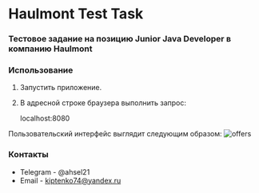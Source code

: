 # Haulmont Test Task

### Тестовое задание на позицию Junior Java Developer в компанию Haulmont


### Использование

1. Запустить приложение.
2. В адресной строке браузера выполнить запрос:

    localhost:8080

Пользовательский интерфейс выглядит следующим образом:
![offers](https://github.com/ahsel21/bank/blob/master/src/main/resources/offers.png)

### Контакты

* Telegram - @ahsel21
* Email - kiptenko74@yandex.ru
